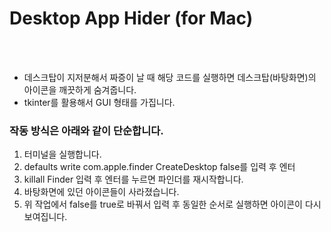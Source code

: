 # Desktop App Hider (for Mac)
<br/><br/>
- 데스크탑이 지저분해서 짜증이 날 때 해당 코드를 실행하면 데스크탑(바탕화면)의 아이콘을 깨끗하게 숨겨줍니다.  
- tkinter를 활용해서 GUI 형태를 가집니다.  
### 작동 방식은 아래와 같이 단순합니다.
1. 터미널을 실행합니다.
2. defaults write com.apple.finder CreateDesktop false를 입력 후 엔터
3. killall Finder 입력 후 엔터를 누르면 파인더를 재시작합니다.
4. 바탕화면에 있던 아이콘들이 사라졌습니다.
5. 위 작업에서 false를 true로 바꿔서 입력 후 동일한 순서로 실행하면 아이콘이 다시 보여집니다.
